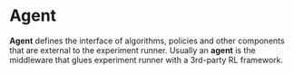 # Agent

**Agent** defines the interface of algorithms, policies and other components that are external to the experiment runner.
Usually an **agent** is the middleware that glues experiment runner with a 3rd-party RL framework.  
